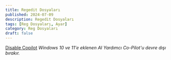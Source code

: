 ```yaml
---
title: Regedit Dosyaları
published: 2024-07-09
description: Regedit Dosyaları
tags: [Reg Dosyaları, Ayar]
category: Reg Dosyaları
draft: false
---
```


[Disable Copilot](https://git-link.vercel.app/api/download?url=https%3A%2F%2Fgithub.com%2Femreceleke%2Ffuwari%2Fblob%2Fmain%2FRegs%2FDisable_Copilot.reg) 
_Windows 10 ve 11'e eklenen AI Yardımcı Co-Pilot'u devre dışı bırakır._
